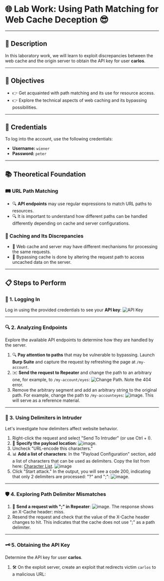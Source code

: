 # 🌐 Lab Work: Using Path Matching for Web Cache Deception 😎

---

## 📜 Description
In this laboratory work, we will learn to exploit discrepancies between the web cache and the origin server to obtain the API key for user **carlos**.

---

## 🎯 Objectives
- 👉 Get acquainted with path matching and its use for resource access.
- 👉 Explore the technical aspects of web caching and its bypassing possibilities.

---

## 🔑 Credentials
To log into the account, use the following credentials:
- **Username:** `wiener`
- **Password:** `peter`

---

## 📚 Theoretical Foundation

### 🛤️ URL Path Matching
- 🔍 **API endpoints** may use regular expressions to match URL paths to resources.
- 🔍 It is important to understand how different paths can be handled differently depending on cache and server configurations.

### 🔄 Caching and Its Discrepancies
- 🔄 Web cache and server may have different mechanisms for processing the same requests.
- 🔄 Bypassing cache is done by altering the request path to access uncached data on the server.

---

## 📋 Steps to Perform

### 🔐 1. Logging In
Log in using the provided credentials to see your **API key**:
![API Key](https://github.com/user-attachments/assets/a1cecc2a-c2b2-47dc-8f05-37fb9b5611a3)

---

### 🔍 2. Analyzing Endpoints
Explore the available API endpoints to determine how they are handled by the server.
1. 🔍 **Pay attention to paths** that may be vulnerable to bypassing. Launch **Burp Suite** and capture the request by refreshing the page at `/my-account`.
2. ✉️ **Send the request to Repeater** and change the path to an arbitrary one, for example, to `/my-account/eyes`:
   ![Change Path](https://github.com/user-attachments/assets/4cb281a1-eb8d-4967-ae98-adb9e89ea9b8). Note the 404 error.
3. Remove the arbitrary segment and add an arbitrary string to the original path. For example, change the path to `/my-accounteyes`:
   ![image](https://github.com/user-attachments/assets/fcf4a0a5-0b38-4d11-8b19-20062a4b4ee3). This will serve as a reference material.

---

### 🔄 3. Using Delimiters in Intruder
Let's investigate how delimiters affect website behavior.
1. Right-click the request and select "Send To Intruder" (or use Ctrl + I).
2. 📄 **Specify the payload location**:
   ![image](https://github.com/user-attachments/assets/f6128369-516e-44b4-a804-e145f593ff38).
3. Uncheck "URL-encode this characters."
4. 📊 **Add a list of characters**: In the "Payload Configuration" section, add a list of characters that can be used as delimiters. 
   Copy the list from here: [Character List](https://portswigger.net/web-security/web-cache-deception/wcd-lab-delimiter-list).
   ![image](https://github.com/user-attachments/assets/f109678c-1d5f-4604-8970-97562d595b7c)
5. Click "Start attack."
   In the output, you will see a code 200, indicating that only 2 delimiters are processed: "?" and ";":
   ![image](https://github.com/user-attachments/assets/702f4890-8100-41fb-904c-e6626e919aeb).

---

### 🛡️ 4. Exploring Path Delimiter Mismatches
1. 🔄 **Send a request with ";" in Repeater**:
   ![image](https://github.com/user-attachments/assets/49a5beb0-c8d6-4f9b-84f2-b08446cc9e81). The response shows an X-Cache header: miss.
2. Resend the request and check that the value of the X-Cache header changes to hit. This indicates that the cache does not use ";" as a path delimiter.

---

### 🗝️ 5. Obtaining the API Key
Determine the API key for user **carlos**.
1. 🛠️ On the exploit server, create an exploit that redirects victim `carlos` to a malicious URL: <script>document.location="https://YOUR.LAB.LINK.PART/my-account;eyes.js"</script>
2. 🚀 Click "Deliver the exploit to the victim." When the victim views the exploit, the response will be stored in the cache.
3. 🌐 Navigate to the URL specified in your exploit:  
   `https://YOUR.LAB.LINK.PART/my-account;eyes.js`.
4. 🔑 The response includes the API key for **carlos**:  
   ![API Key for carlos](https://github.com/user-attachments/assets/6e9c4f5b-5c3c-4ba3-a2e0-39685da71337).

---

## 💡 Conclusion
As a result of completing this laboratory work, you will be able to access protected resources using path matching and cache bypassing skills. This knowledge will prove valuable in your future projects and career. 🚀
